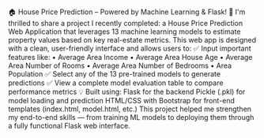 🏠 House Price Prediction – Powered by Machine Learning & Flask! 🚀
I'm thrilled to share a project I recently completed: a House Price Prediction Web Application that leverages 13 machine learning models to estimate property values based on key real-estate metrics.
This web app is designed with a clean, user-friendly interface and allows users to: ✅ Input important features like:
 • Average Area Income
 • Average Area House Age
 • Average Area Number of Rooms
 • Average Area Number of Bedrooms
 • Area Population
✅ Select any of the 13 pre-trained models to generate predictions
 ✅ View a complete model evaluation table to compare performance metrics
💡 Built using:
Flask for the backend
Pickle (.pkl) for model loading and prediction
HTML/CSS with Bootstrap for front-end templates (index.html, model.html, etc.)
This project helped me strengthen my end-to-end skills — from training ML models to deploying them through a fully functional Flask web interface.
